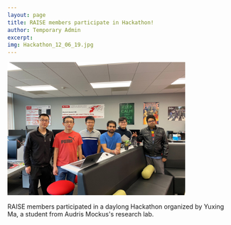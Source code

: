 ```yaml
---
layout: page
title: RAISE members participate in Hackathon!
author: Temporary Admin
excerpt: 
img: Hackathon_12_06_19.jpg
---
```

<img src="/img/Hackathon_12_06_19.jpg" alt="Hackathon" height="300">

RAISE members participated in a daylong Hackathon organized by Yuxing Ma, a student from Audris Mockus's research lab.
